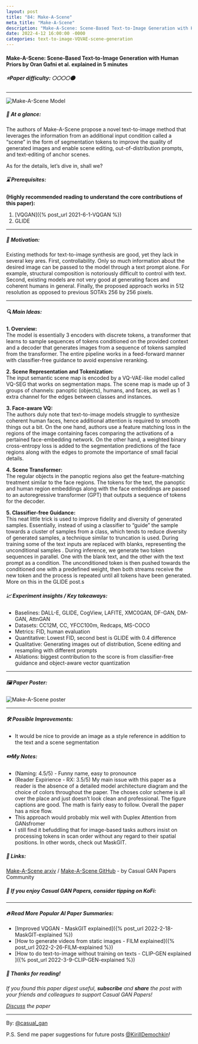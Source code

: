```yaml
---
layout: post
title: "84: Make-A-Scene"
meta_title: "Make-A-Scene"
description: "Make-A-Scene: Scene-Based Text-to-Image Generation with Human Priors by Oran Gafni et al. explained in 5 minutes"
date: 2022-4-12 16:00:00 -0000
categories: text-to-image-VQVAE-scene-generation
---
```


#### Make-A-Scene: Scene-Based Text-to-Image Generation with Human Priors by Oran Gafni et al. explained in 5 minutes

##### ⭐️Paper difficulty: 🌕🌕🌕🌕🌑

***

![Make-A-Scene Model](/assets/images/Make-A-Scene-Preview.png "Make-A-Scene Teaser")

##### 🎯 At a glance:

The authors of Make-A-Scene propose a novel text-to-image method that leverages the information from an additional input condition called a “scene” in the form of segmentation tokens to improve the quality of generated images and enable scene editing, out-of-distribution prompts, and text-editing of anchor scenes.

As for the details, let’s dive in, shall we?

<script src='https://storage.ko-fi.com/cdn/scripts/overlay-widget.js'></script>
<script>kofiWidgetOverlay.draw('casualganpapers', {'type': 'floating-chat', 'floating-chat.donateButton.text': 'Support me', 'floating-chat.donateButton.background-color': '#323842', 'floating-chat.donateButton.text-color': '#fff'});</script>

##### ⌛️ Prerequisites:

**(Highly recommended reading to understand the core contributions of this paper):**  
1. [VQGAN]({% post_url 2021-6-1-VQGAN %})  
2. GLIDE

***

##### 🚀 Motivation:

Existing methods for text-to-image synthesis are good, yet they lack in several key ares. First, controllability. Only so much information about the desired image can be passed to the model through a text prompt alone. For example, structural composition is notoriously difficult to control with text. Second, existing models are not very good at generating faces and coherent humans in general. Finally, the proposed approach works in 512 resolution as opposed to previous SOTA’s 256 by 256 pixels.

***

##### 🔍 Main Ideas:

**1. Overview:**  
The model is essentially 3 encoders with discrete tokens, a transformer that learns to sample sequences of tokens conditioned on the provided context and a decoder that generates images from a sequence of tokens sampled from the transformer. The entire pipeline works in a feed-forward manner with classifier-free guidance to avoid expensive reranking.

**2. Scene Representation and Tokenization:**  
The input semantic scene map is encoded by a VQ-VAE-like model called VQ-SEG that works on segmentation maps. The scene map is made up of 3 groups of channels: panoptic (objects), humans, and faces, as well as 1 extra channel for the edges between classes and instances.

**3. Face-aware VQ:**  
The authors duly note that text-to-image models struggle to synthesize coherent human faces, hence additional attention is required to smooth things out a bit. On the one hand, authors use a feature matching loss in the regions of the image containing faces comparing the activations of a pertained face-embedding network. On the other hand, a weighted binary cross-entropy loss is added to the segmentation predictions of the face regions along with the edges to promote the importance of small facial details.

**4. Scene Transformer:**  
The regular objects in the panoptic regions also get the feature-matching treatment similar to the face regions. The tokens for the text, the panoptic and human region embeddings along with the face embeddings are passed to an autoregressive transformer (GPT) that outputs a sequence of tokens for the decoder.

**5. Classifier-free Guidance:**  
This neat little trick is used to improve fidelity and diversity of generated samples. Essentially, instead of using a classifier to “guide” the sample towards a cluster of samples from a class, which tends to reduce diversity of generated samples, a technique similar to truncation is used. During training some of the text inputs are replaced with blanks, representing the unconditional samples . During inference, we generate two token sequences in parallel. One with the blank text, and the other with the text prompt as a condition. The unconditioned token is then pushed towards the conditioned one with a predefined weight, then both streams receive the new token and the process is repeated until all tokens have been generated. More on this in the GLIDE post.s

##### 📈 Experiment insights / Key takeaways:

- Baselines: DALL-E, GLIDE, CogView, LAFITE, XMC0GAN, DF-GAN, DM-GAN, AttnGAN
- Datasets: CC12M, CC, YFCC100m, Redcaps, MS-COCO
- Metrics: FID, human evaluation
- Quantitative: Lowest FID, second best is GLIDE with 0.4 difference
- Qualitative: Generating images out of distribution, Scene editing and resampling with different prompts
- Ablations: biggest contribution to the score is from classifier-free guidance and object-aware vector quantization

***

##### 🖼️ Paper Poster:

![Make-A-Scene poster](/assets/images/Make-A-Scene.jpg "Make-A-Scene Poster")

***

##### 🛠 Possible Improvements:

- It would be nice to provide an image as a style reference in addition to the text and a scene segmentation

##### ✏️My Notes:

- (Naming: 4.5/5) - Funny name, easy to pronounce  
- (Reader Expirience - RX: 3.5/5) My main issue with this paper as a reader is the absence of a detailed model architecture diagram and the choice of colors throughout the paper. The choses color scheme is all over the place and just doesn’t look clean and professional. The figure captions are good. The math is fairly easy to follow. Overall the paper has a nice flow.  
- This approach would probably mix well with Duplex Attention from GANsfromer  
- I still find it befuddling that for image-based tasks authors insist on processing tokens in scan order without any regard to their spatial positions. In other words, check out MaskGIT.  

##### 🔗 Links:

[Make-A-Scene arxiv](https://arxiv.org/abs/2203.13131v1) / [Make-A-Scene GitHub](https://github.com/CasualGANPapers/Make-A-Scene) - by Casual GAN Papers Community

##### 💸 If you enjoy Casual GAN Papers, consider tipping on KoFi:  

<script src='https://storage.ko-fi.com/cdn/scripts/overlay-widget.js'></script>
<script>
  kofiWidgetOverlay.draw('casualganpapers', {
    'type': 'floating-chat',
    'floating-chat.donateButton.text': 'Support me',
    'floating-chat.donateButton.background-color': '#323842',
    'floating-chat.donateButton.text-color': '#fff'
  });
</script>

***

##### 🔥 Read More Popular AI Paper Summaries:
- [Improved VQGAN - MaskGIT explained]({% post_url 2022-2-18-MaskGIT-explained %})
- [How to generate videos from static images - FILM explained]({% post_url 2022-2-26-FILM-explained %})
- [How to do text-to-image without training on texts - CLIP-GEN explained ]({% post_url 2022-3-9-CLIP-GEN-explained %})

##### 👋 Thanks for reading!
*If you found this paper digest useful, **subscribe** and **share** the post with your friends and colleagues to support Casual GAN Papers!*

*[Discuss](https://t.me/casual_gans_chat) the paper*

***

By: [@casual_gan](https://t.me/joinchat/KeutnzlvetRkZGZi)

P.S. Send me paper suggestions for future posts
[@KirillDemochkin](mailto:kdemochkin@gmail.com)!

